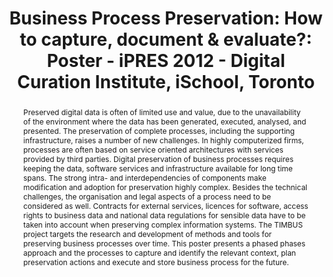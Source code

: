 ---
abstract: Preserved digital data is often of limited use and value, due to the unavailability
  of the environment where the data has been generated, executed, analysed, and presented.
  The preservation of complete processes, including the supporting infrastructure,
  raises a number of new challenges. In highly computerized firms, processes are often
  based on service oriented architectures with services provided by third parties.
  Digital preservation of business processes requires keeping the data, software services
  and infrastructure available for long time spans. The strong intra- and interdependencies
  of components make modification and adoption for preservation highly complex. Besides
  the technical challenges, the organisation and legal aspects of a process need to
  be considered as well. Contracts for external services, licences for software, access
  rights to business data and national data regulations for sensible data have to
  be taken into account when preserving complex information systems. The TIMBUS project
  targets the research and development of methods and tools for preserving business
  processes over time. This poster presents a phased phases approach and the processes
  to capture and identify the relevant context, plan preservation actions and execute
  and store business process for the future.
creators:
- Rauber, Andreas
- Antunes, Goncalo
- Strodl, Stephan
- Draws, Daniel
date: null
document_url: https://services.phaidra.univie.ac.at/api/object/o:293867/download
grand_parent: iPRES
institutions: []
keywords:
- ischool
- toronto
- canada
- digital preservation
- business process
- preservation infrastructure
- information systems
landing_page_url: https://phaidra.univie.ac.at/o:293867
language: eng
layout: publication
license: CC BY-NC-SA 3.0 AT
notes_url: null
parent: iPRES 2012
presentation_url: null
size: 886533
source_name: iPRES
title: 'Business Process Preservation: How to capture, document & evaluate?: Poster
  - iPRES 2012 - Digital Curation Institute, iSchool, Toronto'
type: poster
year: 2012
---